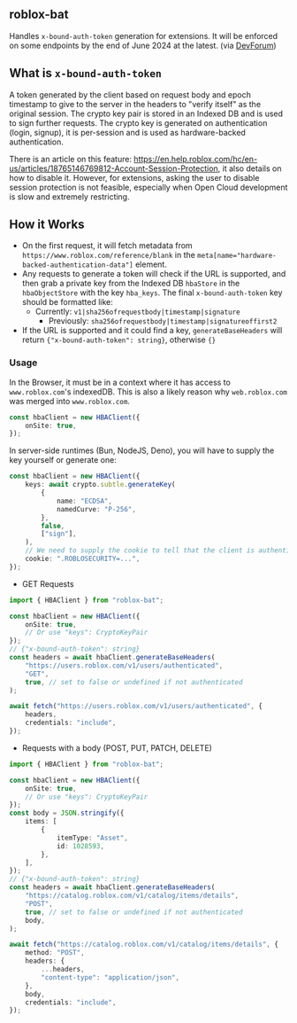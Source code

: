 ## roblox-bat

Handles `x-bound-auth-token` generation for extensions. It will be enforced on some endpoints by the
end of June 2024 at the latest. (via
[DevForum](https://devforum.roblox.com/t/introducing-account-session-protection/2668306/179))

## What is `x-bound-auth-token`

A token generated by the client based on request body and epoch timestamp to give to the server in
the headers to "verify itself" as the original session. The crypto key pair is stored in an Indexed
DB and is used to sign further requests. The crypto key is generated on authentication (login,
signup), it is per-session and is used as hardware-backed authentication.

There is an article on this feature:
https://en.help.roblox.com/hc/en-us/articles/18765146769812-Account-Session-Protection, it also
details on how to disable it. However, for extensions, asking the user to disable session protection
is not feasible, especially when Open Cloud development is slow and extremely restricting.

## How it Works

- On the first request, it will fetch metadata from `https://www.roblox.com/reference/blank` in the
  `meta[name="hardware-backed-authentication-data"]` element.
- Any requests to generate a token will check if the URL is supported, and then grab a private key
  from the Indexed DB `hbaStore` in the `hbaObjectStore` with the key `hba_keys`. The final
  `x-bound-auth-token` key should be formatted like:
  - Currently: `v1|sha256ofrequestbody|timestamp|signature`
    - Previously: `sha256ofrequestbody|timestamp|signatureoffirst2`
- If the URL is supported and it could find a key, `generateBaseHeaders` will return
  `{"x-bound-auth-token": string}`, otherwise `{}`

### Usage

In the Browser, it must be in a context where it has access to `www.roblox.com`'s indexedDB. This is
also a likely reason why `web.roblox.com` was merged into `www.roblox.com`.

```ts
const hbaClient = new HBAClient({
    onSite: true,
});
```

In server-side runtimes (Bun, NodeJS, Deno), you will have to supply the key yourself or generate
one:

```ts
const hbaClient = new HBAClient({
    keys: await crypto.subtle.generateKey(
        {
            name: "ECDSA",
            namedCurve: "P-256",
        },
        false,
        ["sign"],
    ),
    // We need to supply the cookie to tell that the client is authenticated, otherwise we can set hbaClient.isAuthenticated externally.
    cookie: ".ROBLOSECURITY=...",
});
```

- GET Requests

```ts
import { HBAClient } from "roblox-bat";

const hbaClient = new HBAClient({
    onSite: true,
    // Or use "keys": CryptoKeyPair
});
// {"x-bound-auth-token": string}
const headers = await hbaClient.generateBaseHeaders(
    "https://users.roblox.com/v1/users/authenticated",
    "GET",
    true, // set to false or undefined if not authenticated
);

await fetch("https://users.roblox.com/v1/users/authenticated", {
    headers,
    credentials: "include",
});
```

- Requests with a body (POST, PUT, PATCH, DELETE)

```ts
import { HBAClient } from "roblox-bat";

const hbaClient = new HBAClient({
    onSite: true,
    // Or use "keys": CryptoKeyPair
});
const body = JSON.stringify({
    items: [
        {
            itemType: "Asset",
            id: 1028593,
        },
    ],
});
// {"x-bound-auth-token": string}
const headers = await hbaClient.generateBaseHeaders(
    "https://catalog.roblox.com/v1/catalog/items/details",
    "POST",
    true, // set to false or undefined if not authenticated
    body,
);

await fetch("https://catalog.roblox.com/v1/catalog/items/details", {
    method: "POST",
    headers: {
        ...headers,
        "content-type": "application/json",
    },
    body,
    credentials: "include",
});
```

